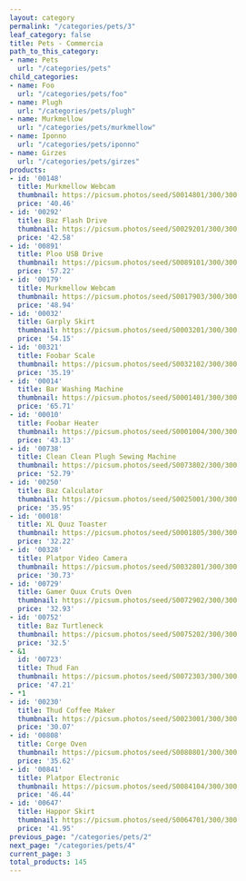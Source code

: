```yaml
---
layout: category
permalink: "/categories/pets/3"
leaf_category: false
title: Pets - Commercia
path_to_this_category:
- name: Pets
  url: "/categories/pets"
child_categories:
- name: Foo
  url: "/categories/pets/foo"
- name: Plugh
  url: "/categories/pets/plugh"
- name: Murkmellow
  url: "/categories/pets/murkmellow"
- name: Iponno
  url: "/categories/pets/iponno"
- name: Girzes
  url: "/categories/pets/girzes"
products:
- id: '00148'
  title: Murkmellow Webcam
  thumbnail: https://picsum.photos/seed/S0014801/300/300
  price: '40.46'
- id: '00292'
  title: Baz Flash Drive
  thumbnail: https://picsum.photos/seed/S0029201/300/300
  price: '42.58'
- id: '00891'
  title: Ploo USB Drive
  thumbnail: https://picsum.photos/seed/S0089101/300/300
  price: '57.22'
- id: '00179'
  title: Murkmellow Webcam
  thumbnail: https://picsum.photos/seed/S0017903/300/300
  price: '48.94'
- id: '00032'
  title: Garply Skirt
  thumbnail: https://picsum.photos/seed/S0003201/300/300
  price: '54.15'
- id: '00321'
  title: Foobar Scale
  thumbnail: https://picsum.photos/seed/S0032102/300/300
  price: '35.19'
- id: '00014'
  title: Bar Washing Machine
  thumbnail: https://picsum.photos/seed/S0001401/300/300
  price: '65.71'
- id: '00010'
  title: Foobar Heater
  thumbnail: https://picsum.photos/seed/S0001004/300/300
  price: '43.13'
- id: '00738'
  title: Clean Clean Plugh Sewing Machine
  thumbnail: https://picsum.photos/seed/S0073802/300/300
  price: '52.79'
- id: '00250'
  title: Baz Calculator
  thumbnail: https://picsum.photos/seed/S0025001/300/300
  price: '35.95'
- id: '00018'
  title: XL Quuz Toaster
  thumbnail: https://picsum.photos/seed/S0001805/300/300
  price: '32.22'
- id: '00328'
  title: Platpor Video Camera
  thumbnail: https://picsum.photos/seed/S0032801/300/300
  price: '30.73'
- id: '00729'
  title: Gamer Quux Cruts Oven
  thumbnail: https://picsum.photos/seed/S0072902/300/300
  price: '32.93'
- id: '00752'
  title: Baz Turtleneck
  thumbnail: https://picsum.photos/seed/S0075202/300/300
  price: '32.5'
- &1
  id: '00723'
  title: Thud Fan
  thumbnail: https://picsum.photos/seed/S0072303/300/300
  price: '47.21'
- *1
- id: '00230'
  title: Thud Coffee Maker
  thumbnail: https://picsum.photos/seed/S0023001/300/300
  price: '30.07'
- id: '00808'
  title: Corge Oven
  thumbnail: https://picsum.photos/seed/S0080801/300/300
  price: '35.62'
- id: '00841'
  title: Platpor Electronic
  thumbnail: https://picsum.photos/seed/S0084104/300/300
  price: '46.44'
- id: '00647'
  title: Happor Skirt
  thumbnail: https://picsum.photos/seed/S0064701/300/300
  price: '41.95'
previous_page: "/categories/pets/2"
next_page: "/categories/pets/4"
current_page: 3
total_products: 145
---
```

